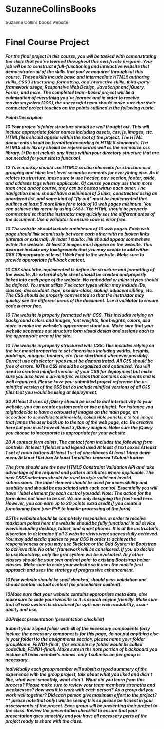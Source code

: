 # SuzanneCollinsBooks
Suzanne Collins books website


<h1>Final Course Project

<h5>For the final project in this course, you will be tasked with demonstrating the skills that you’ve learned throughout this certificate program. Your job will be to construct a full-functioning and interactive website that demonstrates all of the skills that you’ve acquired throughout this course. These skills include basic and intermediate HTML5 authoring skills, CSS3 structuring, formatting, and interactive skills, third-party framework usage, Responsive Web Design, JavaScript and jQuery, Forms, and more. The completed team-based project will be a culmination of everything you’ve learned and in order to receive maximum points (200), the successful team should make sure that their completed project touches on the points outlined in the following rubric.

PointsDescription

10 Your project’s folder structure should be well thought out. This will include appropriate folder names including assets, css, js, images, etc. HTML files should appear within the root of the project. The HTML documents should be formatted according to HTML5 standards. The HTML5 shiv library should be referenced as well as the normalize.css library. (*Do not include any items within your directory structure that are not needed for your site to function).

15 Your markup should use HTML5 section elements for structure and grouping and inline text-level semantic elements for everything else. As it relates to structure, make sure to use header, nav, section, footer, aside, and address tags where applicable. Of course you may use them more than once and of course, they can be nested within each other. The navigation menu should have a minimum of 5 links, constructed using an unordered list, and some kind of “fly out” must be implemented that outlines at least 5 more links for a total of 10 web pages minimum. You can achieve this menu by using CSS3. The HTML should be properly commented so that the instructor may quickly see the different areas of the document. Use a validator to ensure code is error free.

10 The website should include a minimum of 10 web pages. Each web page should link seamlessly between each other with no broken links (internal or external). At least 1 mailto: link should appear somewhere within the website. At least 3 images must appear on the website. This does not include any backgrounds that you may decide to add within CSS.10Incorporate at least 1 Web Font to the website. Make sure to provide appropriate fall-back content.

10 CSS should be implemented to define the structure and formatting of the website. An external style sheet should be created and properly linked into each page of the website. No embedded or inline styles should be defined. You must utilize 7 selector types which may include IDs, classes, descendant, type, pseudo-class, sibling, adjacent sibling, etc. The CSS should be properly commented so that the instructor may quickly see the different areas of the document. Use a validator to ensure code is error free.

10 The website is properly formatted with CSS. This includes relying on background colors and images, font weights, line heights, colors, and more to make the website’s appearance stand out. Make sure that your website seperates out structure form visual design and assigns each to the appropriate area of the site.

10 The website is properly structured with CSS. This includes relying on the box model properties to set dimensions including widths, heights, paddings, margins, borders, etc. (use shorthand whenever possible). Correct use of selector types must be demonstrated. All CSS should be free of errors. 10The CSS should be organized and optimized. You will need to create a minified version of your CSS for deployment but make sure you also have a un-minified version that contains comments and is well organized. Please have your submitted project reference the un-minified version of the CSS but do include minified versions of all CSS files that you would be using at deployment.

30 At least 3 uses of jQuery should be used to add interactivity to your website, you can create custom code or use a plugin). For instance you might decide to have a carousel of images on the main page, an accordion to show/hide testimonials, collapsible panels, a to top image that jumps the user back up to the top of the web page, etc. Be creative here but you must have at least 3 jQuery plugins. Make sure the jQuery you choose to incorporate is appropriate for your website. 

20
A contact form exists. The contact form includes the following form controls:
At least 1 fieldset and legend used
At least 4 text boxes
At least 1 set of radio buttons
At least 1 set of checkboxes
At least 1 drop down menu
At least 1 list box
At least 1 multiline textarea
1 Submit button

The form should use the new HTML5 Constraint Validation API and take advantage of the required and pattern attributes where applicable. The new CSS3 selectors should be used to style valid and invalid submissions. The label element should be used for accessibility and usability and should be associated with each control. Essentially you will have 1 label element for each control you add.
Note: The action for the form does not have to be set. We are only designing the front-end here. However, you can earn up to 20 points extra credit if you create a functioning form (use PHP to handle processing of the form)

25The website should be completely responsive. In order to receive maximum points here the website should be fully functional in all device views including desktop, tablet, and smart phones. It is at the instructor’s discretion to determine if all 3 website views were successfully achieved. You may add media queries to your CSS in order to achieve the responsiveness or you may use Skeleton or the Grid System in Bootstrap to achieve this. No other framework will be considered. If you do decide to use Bootstrap, only the grid system will be evaluated. Any other classes should be your own and not point to existing Bootstrap helper classes. Make sure to code your website so it uses the mobile first approach and uses the strategy of progressive enhancement.

10Your website should be spell checked, should pass validation and should contain actual content (no placeholder content).

10Make sure that your website contains appropriate meta data, also make sure to code your website so it is search engine friendly. Make sure that all web content is structured for optimum web readability, scan-ability and use.

20Project presentation (presentation checklist)
 
Submit your zipped folder with all of the necessary components (only include the necessary components for this page, do not put anything else in your folder) to the assignments section, please name your folder' groupName_FEWD1-final', (for example my folder would be called codeClub_FEWD1-final). Make sure in the note portion of blackboard you include all team member's names. only 1 submission per group is necessary.

Individually each group member will submit a typed summary of the experience with the group project, talk about what you liked and didn't like, what went smoothly, what didn't. What did you learn from this process? Please make sure to review your team members strengths and weaknesses? How was it to work with each person? As a group did you work well together? Did each person give maximum effort to the project? ** please note that only I will be seeing this so please be honest in your assessments of the project.
Each group will be presenting their project to the class. Review the presentation checklist to ensure that your presentation goes smoothly and you have all necessary parts of the project ready to share with the class.
